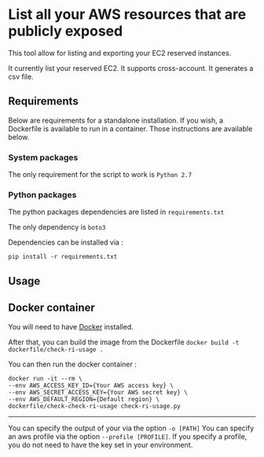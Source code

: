 # List all your AWS resources that are publicly exposed

This tool allow for listing and exporting your EC2 reserved instances.

It currently list your reserved EC2. It supports cross-account.
It generates a csv file.

## Requirements

Below are requirements for a standalone installation. If you wish, a Dockerfile is available to run in a container. Those instructions are available below.

### System packages

The only requirement for the script to work is `Python 2.7`

### Python packages

The python packages dependencies are listed in `requirements.txt`

The only dependency is `boto3`

Dependencies can be installed via :

```
pip install -r requirements.txt
```

## Usage

## Docker container

You will need to have [Docker](https://www.docker.com) installed.

After that, you can build the image from the Dockerfile `docker build -t dockerfile/check-ri-usage .`

You can then run the docker container :
```
docker run -it --rm \
--env AWS_ACCESS_KEY_ID={Your AWS access key} \
--env AWS_SECRET_ACCESS_KEY={Your AWS secret key} \
--env AWS_DEFAULT_REGION={Default region} \
dockerfile/check-check-ri-usage check-ri-usage.py
```

---

You can specify the output of your via the option `-o [PATH]`
You can specify an aws profile via the option `--profile [PROFILE]`.
If you specify a profile, you do not need to have the key set in your environment.
